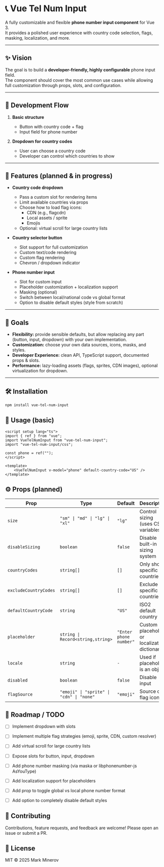 # 📞 Vue Tel Num Input

A fully customizable and flexible **phone number input component** for Vue 3.  
It provides a polished user experience with country code selection, flags, masking, localization, and more.

---

## ✨ Vision

The goal is to build a **developer-friendly, highly configurable** phone input field.  
The component should cover the most common use cases while allowing full customization through props, slots, and configuration.

---

## 🚧 Development Flow

1. **Basic structure**

    - Button with country code + flag
    - Input field for phone number

2. **Dropdown for country codes**
    - User can choose a country code
    - Developer can control which countries to show

---

## 🔑 Features (planned & in progress)

-   **Country code dropdown**

    -   Pass a custom slot for rendering items
    -   Limit available countries via props
    -   Choose how to load flag icons:
        -   CDN (e.g., flagcdn)
        -   Local assets / sprite
        -   Emojis
    -   Optional: virtual scroll for large country lists

-   **Country selector button**

    -   Slot support for full customization
    -   Custom text/code rendering
    -   Custom flag rendering
    -   Chevron / dropdown indicator

-   **Phone number input**
    -   Slot for custom input
    -   Placeholder customization + localization support
    -   Masking (optional)
    -   Switch between local/national code vs global format
    -   Option to disable default styles (style from scratch)

---

## 🎯 Goals

-   **Flexibility:** provide sensible defaults, but allow replacing any part (button, input, dropdown) with your own implementation.
-   **Customization:** choose your own data sources, icons, masks, and styles.
-   **Developer Experience:** clean API, TypeScript support, documented props & slots.
-   **Performance:** lazy-loading assets (flags, sprites, CDN images), optional virtualization for dropdown.

---

## 🛠 Installation

```bash
npm install vue-tel-num-input
```

## 🚀 Usage (basic)

```vue
<script setup lang="ts">
import { ref } from "vue";
import VueTelNumInput from "vue-tel-num-input";
import "vue-tel-num-input/css";

const phone = ref("");
</script>

<template>
    <VueTelNumInput v-model="phone" default-country-code="US" />
</template>
```

## ⚙️ Props (planned)

| Prop                  | Type                                     | Default                | Description                                   |
| --------------------- | ---------------------------------------- | ---------------------- | --------------------------------------------- |
| `size`                | `"sm" \| "md" \| "lg" \| "xl"`           | `"lg"`                 | Control sizing (uses CSS variables)           |
| `disableSizing`       | `boolean`                                | `false`                | Disable built-in sizing system                |
| `countryCodes`        | `string[]`                               | `[]`                   | Only show specific countries                  |
| `excludeCountryCodes` | `string[]`                               | `[]`                   | Exclude specific countries                    |
| `defaultCountryCode`  | `string`                                 | `"US"`                 | ISO2 default country                          |
| `placeholder`         | `string \| Record<string,string>`        | `"Enter phone number"` | Custom placeholder or localization dictionary |
| `locale`              | `string`                                 | `-`                    | Used if placeholder is an object              |
| `disabled`            | `boolean`                                | `false`                | Disable input                                 |
| `flagSource`          | `"emoji" \| "sprite" \| "cdn" \| "none"` | `"emoji"`              | Source of flag icons                          |

## 📌 Roadmap / TODO

-   [ ] Implement dropdown with slots
-   [ ] Implement multiple flag strategies (emoji, sprite, CDN, custom resolver)
-   [ ] Add virtual scroll for large country lists

-   [ ] Expose slots for button, input, dropdown

-   [ ] Add phone number masking (via maska or libphonenumber-js AsYouType)

-   [ ] Add localization support for placeholders

-   [ ] Add prop to toggle global vs local phone number format

-   [ ] Add option to completely disable default styles

## 🤝 Contributing

Contributions, feature requests, and feedback are welcome!
Please open an issue or submit a PR.

## 📜 License

MIT
© 2025 Mark Minerov
